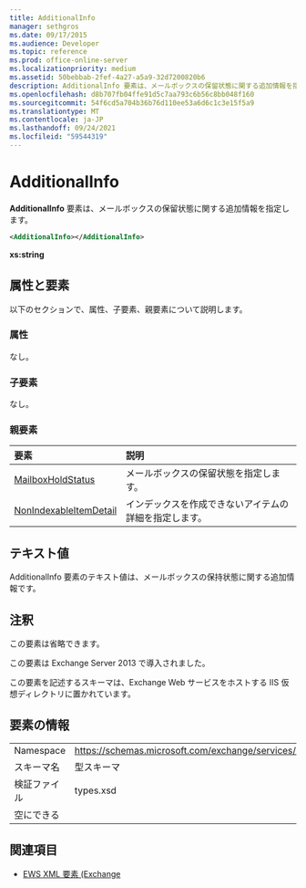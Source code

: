 ```yaml
---
title: AdditionalInfo
manager: sethgros
ms.date: 09/17/2015
ms.audience: Developer
ms.topic: reference
ms.prod: office-online-server
ms.localizationpriority: medium
ms.assetid: 50bebbab-2fef-4a27-a5a9-32d7200820b6
description: AdditionalInfo 要素は、メールボックスの保留状態に関する追加情報を指定します。
ms.openlocfilehash: d8b707fb04ffe91d5c7aa793c6b56c8bb048f160
ms.sourcegitcommit: 54f6cd5a704b36b76d110ee53a6d6c1c3e15f5a9
ms.translationtype: MT
ms.contentlocale: ja-JP
ms.lasthandoff: 09/24/2021
ms.locfileid: "59544319"
---
```

# <a name="additionalinfo"></a>AdditionalInfo

**AdditionalInfo** 要素は、メールボックスの保留状態に関する追加情報を指定します。 
  
```XML
<AdditionalInfo></AdditionalInfo>
```

 **xs:string**
## <a name="attributes-and-elements"></a>属性と要素

以下のセクションで、属性、子要素、親要素について説明します。
  
### <a name="attributes"></a>属性

なし。
  
### <a name="child-elements"></a>子要素

なし。
  
### <a name="parent-elements"></a>親要素

|**要素**|**説明**|
|:-----|:-----|
|[MailboxHoldStatus](mailboxholdstatus.md) <br/> |メールボックスの保留状態を指定します。  <br/> |
|[NonIndexableItemDetail](nonindexableitemdetail.md) <br/> |インデックスを作成できないアイテムの詳細を指定します。  <br/> |
   
## <a name="text-value"></a>テキスト値

AdditionalInfo 要素のテキスト値は、メールボックスの保持状態に関する追加情報です。
  
## <a name="remarks"></a>注釈

この要素は省略できます。
  
この要素は Exchange Server 2013 で導入されました。
  
この要素を記述するスキーマは、Exchange Web サービスをホストする IIS 仮想ディレクトリに置かれています。
  
## <a name="element-information"></a>要素の情報

|||
|:-----|:-----|
|Namespace  <br/> |https://schemas.microsoft.com/exchange/services/2006/types  <br/> |
|スキーマ名  <br/> |型スキーマ  <br/> |
|検証ファイル  <br/> |types.xsd  <br/> |
|空にできる  <br/> ||
   
## <a name="see-also"></a>関連項目

- [EWS XML 要素 (Exchange](ews-xml-elements-in-exchange.md)

